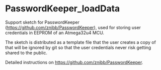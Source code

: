 # PasswordKeeper_loadData
Support sketch for PasswordKeeper (https://github.com/znibb/PasswordKeeper), used for storing user credentials in EEPROM of an Atmega32u4 MCU.

The sketch is distributed as a template file that the user creates a copy of that will be ignored by git so that the user credentials never risk getting shared to the public.

Detailed instructions on https://github.com/znibb/PasswordKeeper.
